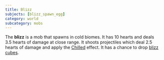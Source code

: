 ```yaml
---
title: Blizz
subjects: [blizz_spawn_egg]
category: world
subcategory: mobs
---
```


The **blizz** is a mob that spawns in cold biomes. It has 10 hearts and deals 3.5 hearts of damage at close range. It shoots projectiles which deal 2.5 hearts of damage and apply the [Chilled](../../../cofh-core/status-effects) effect. It has a chance to drop [blizz cubes](../blizz-cube).


